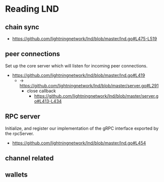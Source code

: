 # Reading LND

## chain sync
+ https://github.com/lightningnetwork/lnd/blob/master/lnd.go#L475-L519

## peer connections
Set up the core server which will listen for incoming peer connections.

+ https://github.com/lightningnetwork/lnd/blob/master/lnd.go#L419
    * -> https://github.com/lightningnetwork/lnd/blob/master/server.go#L291
        - close callback
            + https://github.com/lightningnetwork/lnd/blob/master/server.go#L413-L434

## RPC server
Initialize, and register our implementation of the gRPC interface exported by the rpcServer.

+ https://github.com/lightningnetwork/lnd/blob/master/lnd.go#L454


## channel related


## wallets

